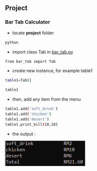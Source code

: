## Project
### Bar Tab Calculator
- locate **project** folder
```bash
python
```
- import class Tab in [bar_tab.py](https://github.com/0732sta/starter-python/blob/master/project/bar_tab.py) 
```bash
from bar_tab import Tab
```
- create new instance, for example table1
```bash
table1=Tab()
```
```bash
table1
```
- then, add any item from the menu
```bash
table1.add('soft_drink')
table1.add('chicken')
table1.add('desert')
table1.print_bill(10,10)
```
- the output :

![tol-menu](menu.png)
